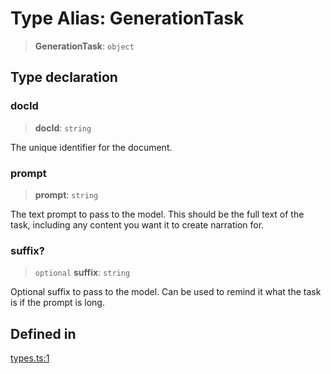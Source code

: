 # Type Alias: GenerationTask

> **GenerationTask**: `object`

## Type declaration

### docId

> **docId**: `string`

The unique identifier for the document.

### prompt

> **prompt**: `string`

The text prompt to pass to the model. This should be the full text of the task,
including any content you want it to create narration for.

### suffix?

> `optional` **suffix**: `string`

Optional suffix to pass to the model. Can be used to remind it what the task is
if the prompt is long.

## Defined in

[types.ts:1](https://github.com/edspencer/narrator-ai/blob/2638f4692e0fe7ed51a1a126401e7368094e9587/packages/narrator-ai/src/types.ts#L1)
